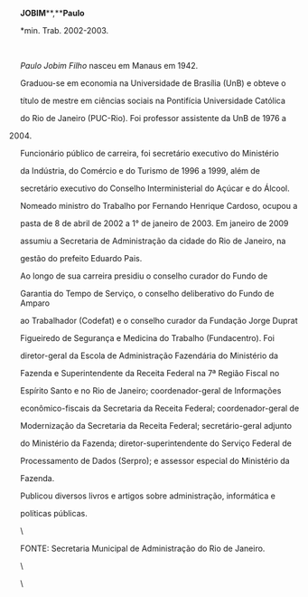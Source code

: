 **JOBIM****,****Paulo**



\*min. Trab. 2002-2003.



 



*Paulo Jobim Filho* nasceu em Manaus em 1942.



Graduou-se em economia na Universidade de Brasília (UnB) e obteve o

título de mestre em ciências sociais na Pontifícia Universidade Católica

do Rio de Janeiro (PUC-Rio). Foi professor assistente da UnB de 1976 a

2004.  



Funcionário público de carreira, foi secretário executivo do Ministério

da Indústria, do Comércio e do Turismo de 1996 a 1999, além de

secretário executivo do Conselho Interministerial do Açúcar e do Álcool.

Nomeado ministro do Trabalho por Fernando Henrique Cardoso, ocupou a

pasta de 8 de abril de 2002 a 1° de janeiro de 2003. Em janeiro de 2009

assumiu a Secretaria de Administração da cidade do Rio de Janeiro, na

gestão do prefeito Eduardo Pais.



Ao longo de sua carreira presidiu o conselho curador do Fundo de

Garantia do Tempo de Serviço, o conselho deliberativo do Fundo de Amparo

ao Trabalhador (Codefat) e o conselho curador da Fundação Jorge Duprat

Figueiredo de Segurança e Medicina do Trabalho (Fundacentro). Foi

diretor-geral da Escola de Administração Fazendária do Ministério da

Fazenda e Superintendente da Receita Federal na 7ª Região Fiscal no

Espírito Santo e no Rio de Janeiro; coordenador-geral de Informações

econômico-fiscais da Secretaria da Receita Federal; coordenador-geral de

Modernização da Secretaria da Receita Federal; secretário-geral adjunto

do Ministério da Fazenda; diretor-superintendente do Serviço Federal de

Processamento de Dados (Serpro); e assessor especial do Ministério da

Fazenda.



Publicou diversos livros e artigos sobre administração, informática e

políticas públicas.



\

 FONTE: Secretaria Municipal de Administração do Rio de Janeiro.



\

 \



